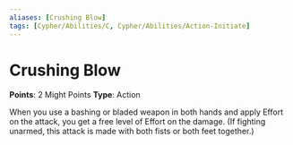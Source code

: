 ```yaml
---
aliases: [Crushing Blow]
tags: [Cypher/Abilities/C, Cypher/Abilities/Action-Initiate]
---
```


# Crushing Blow

**Points**: 2 Might Points
**Type**: Action

When you use a bashing or bladed weapon in both hands and apply Effort on the attack, you get a free level of Effort on the damage. (If fighting unarmed, this attack is made with both fists or both feet together.)
